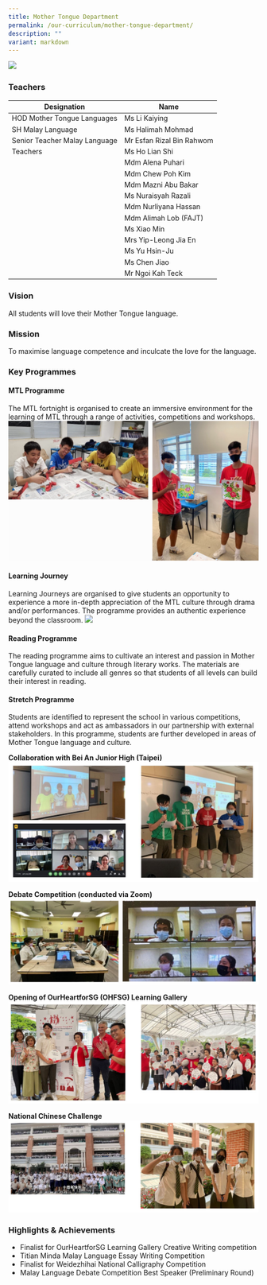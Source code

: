 ```yaml
---
title: Mother Tongue Department
permalink: /our-curriculum/mother-tongue-department/
description: ""
variant: markdown
---
```

![](/images/2023_tpss_41_mother_tongue.jpg)

### Teachers

| Designation | Name |
|---|---|
| HOD Mother Tongue Languages | Ms Li Kaiying |
| SH Malay Language | Ms Halimah Mohmad |
| Senior Teacher Malay Language | Mr Esfan Rizal Bin Rahwom |
| Teachers| Ms Ho Lian Shi |
|  | Mdm Alena Puhari
|  | Mdm Chew Poh Kim |
|  | Mdm Mazni Abu Bakar |
|  | Ms Nuraisyah Razali |
|  | Mdm Nurliyana Hassan |
|  | Mdm Alimah Lob (FAJT)  |
|  | Ms Xiao Min |
|  | Mrs Yip-Leong Jia En |
|  | Ms Yu Hsin-Ju |
|  | Ms Chen Jiao
|  | Mr Ngoi Kah Teck

### Vision
All students will love their Mother Tongue language. 

### Mission
To maximise language competence and inculcate the love for the language.

### Key Programmes
#### MTL Programme
The MTL fortnight is organised to create an immersive environment for the learning of MTL through a range of activities, competitions and workshops.
![](/images/mtl%20programme.png)
#### Learning Journey 
Learning Journeys are organised to give students an opportunity to experience a more in-depth appreciation of the MTL culture through drama and/or performances. The programme provides an authentic experience beyond the classroom.
![](/images/mt%20learning%20journey.jpg)
#### Reading Programme
The reading programme aims to cultivate an interest and passion in Mother Tongue language and culture through literary works. The materials are carefully curated to include all genres so that students of all levels can build their interest in reading.
#### Stretch Programme
Students are identified to represent the school in various competitions, attend workshops and act as ambassadors in our partnership with external stakeholders. In this programme, students are further developed in areas of Mother Tongue language and culture.<br>

**Collaboration with Bei An Junior High (Taipei)**
![](/images/mt%20bei%20an%20junior%20high.JPG)

**Debate Competition (conducted via Zoom)**
![](/images/capture1.JPG)

**Opening of OurHeartforSG (OHFSG) Learning Gallery**
![](/images/capture2.JPG)

**National Chinese Challenge**
![](/images/national%20chinese%20challenge.JPG)

### Highlights &amp; Achievements
*   Finalist for OurHeartforSG Learning Gallery Creative Writing competition
*   Titian Minda Malay Language Essay Writing Competition
*   Finalist for Weidezhihai National Calligraphy Competition
*   Malay Language Debate Competition Best Speaker (Preliminary Round)